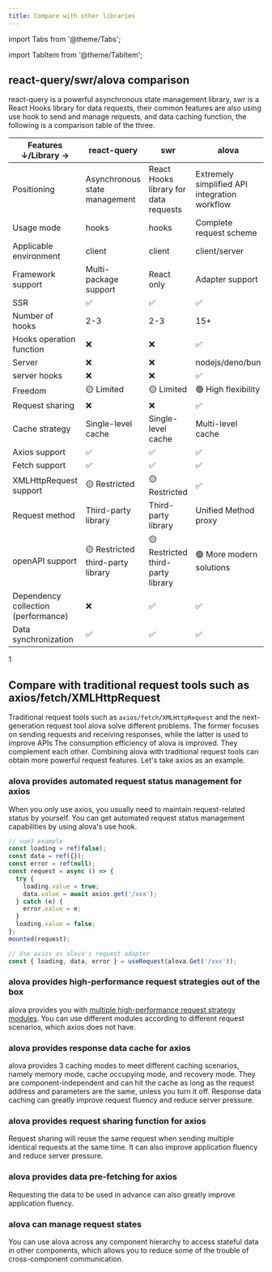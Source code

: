 ```yaml
---
title: Compare with other libraries
---
```


import Tabs from '@theme/Tabs';

import TabItem from '@theme/TabItem';

## react-query/swr/alova comparison

react-query is a powerful asynchronous state management library, swr is a React Hooks library for data requests, their common features are also using use hook to send and manage requests, and data caching function, the following is a comparison table of the three.

| Features ↓/Library →                | react-query                       | swr                                   | alova                                         |
| ----------------------------------- | --------------------------------- | ------------------------------------- | --------------------------------------------- |
| Positioning                         | Asynchronous state management     | React Hooks library for data requests | Extremely simplified API integration workflow |
| Usage mode                          | hooks                             | hooks                                 | Complete request scheme                       |
| Applicable environment              | client                            | client                                | client/server                                 |
| Framework support                   | Multi-package support             | React only                            | Adapter support                               |
| SSR                                 | ✅                                | ✅                                    | ✅                                            |
| Number of hooks                     | 2-3                               | 2-3                                   | 15+                                           |
| Hooks operation function            | ❌                                | ❌                                    | ✅                                            |
| Server                              | ❌                                | ❌                                    | nodejs/deno/bun                               |
| server hooks                        | ❌                                | ❌                                    | ✅                                            |
| Freedom                             | 🟡 Limited                        | 🟡 Limited                            | 🟢 High flexibility                           |
| Request sharing                     | ❌                                | ❌                                    | ✅                                            |
| Cache strategy                      | Single-level cache                | Single-level cache                    | Multi-level cache                             |
| Axios support                       | ✅                                | ✅                                    | ✅                                            |
| Fetch support                       | ✅                                | ✅                                    | ✅                                            |
| XMLHttpRequest support              | 🟡 Restricted                     | 🟡 Restricted                         | ✅                                            |
| Request method                      | Third-party library               | Third-party library                   | Unified Method proxy                          |
| openAPI support                     | 🟡 Restricted third-party library | 🟡 Restricted third-party library     | 🟢 More modern solutions                      |
| Dependency collection (performance) | ❌                                | ✅                                    | ✅                                            |
| Data synchronization                | ✅                                | ✅                                    | ✅                                            |

1

## Compare with traditional request tools such as axios/fetch/XMLHttpRequest

Traditional request tools such as `axios/fetch/XMLHttpRequest` and the next-generation request tool alova solve different problems. The former focuses on sending requests and receiving responses, while the latter is used to improve APIs The consumption efficiency of alova is improved. They complement each other. Combining alova with traditional request tools can obtain more powerful request features. Let's take axios as an example.

### alova provides automated request status management for axios

When you only use axios, you usually need to maintain request-related status by yourself. You can get automated request status management capabilities by using alova's use hook.

<Tabs>
<TabItem value="1" label="axios only">

```javascript
// vue3 example
const loading = ref(false);
const data = ref({});
const error = ref(null);
const request = async () => {
  try {
    loading.value = true;
    data.value = await axios.get('/xxx');
  } catch (e) {
    error.value = e;
  }
  loading.value = false;
};
mounted(request);
```

</TabItem>
<TabItem value="2" label="axios+alova">

```javascript
// Use axios as alova's request adapter
const { loading, data, error } = useRequest(alova.Get('/xxx'));
```

</TabItem>
</Tabs>

### alova provides high-performance request strategies out of the box

alova provides you with [multiple high-performance request strategy modules](/tutorial/client/strategy). You can use different modules according to different request scenarios, which axios does not have.

### alova provides response data cache for axios

alova provides 3 caching modes to meet different caching scenarios, namely memory mode, cache occupying mode, and recovery mode. They are component-independent and can hit the cache as long as the request address and parameters are the same, unless you turn it off. Response data caching can greatly improve request fluency and reduce server pressure.

### alova provides request sharing function for axios

Request sharing will reuse the same request when sending multiple identical requests at the same time. It can also improve application fluency and reduce server pressure.

### alova provides data pre-fetching for axios

Requesting the data to be used in advance can also greatly improve application fluency.

### alova can manage request states

You can use alova across any component hierarchy to access stateful data in other components, which allows you to reduce some of the trouble of cross-component communication.
